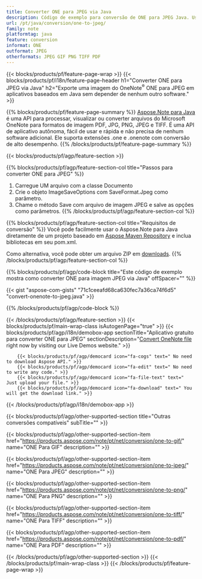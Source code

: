 ```yaml
---
title: Converter ONE para JPEG via Java
description: Código de exemplo para conversão de ONE para JPEG Java. Use o código de exemplo da API para arquivos em lote ONE para conversão JPEG em qualquer aplicativo baseado em Java. 
url: /pt/java/conversion/one-to-jpeg/
family: note
platformtag: java
feature: conversion
informat: ONE
outformat: JPEG
otherformats: JPEG GIF PNG TIFF PDF
---
```

{{< blocks/products/pf/feature-page-wrap >}}
{{< blocks/products/pf/i18n/feature-page-header h1="Converter ONE para JPEG via Java" h2="Exporte uma imagem do OneNote<sup>&reg;</sup> ONE para JPEG em aplicativos baseados em Java sem depender de nenhum outro software." >}}

{{% blocks/products/pf/feature-page-summary %}}
[Aspose.Note para Java](https://products.aspose.com/note/java/) é uma API para processar, visualizar ou converter arquivos do Microsoft OneNote para formatos de imagem PDF, JPG, PNG, JPEG e TIFF. É uma API de aplicativo autônoma, fácil de usar e rápida e não precisa de nenhum software adicional. Ele suporta extensões .one e .onenote com conversão de alto desempenho.
{{% /blocks/products/pf/feature-page-summary  %}}

{{< blocks/products/pf/agp/feature-section >}}

{{% blocks/products/pf/agp/feature-section-col title="Passos para converter ONE para JPEG" %}}
1. Carregue UM arquivo com a classe Documento
2. Crie o objeto ImageSaveOptions com SaveFormat.Jpeg como parâmetro.
3. Chame o método Save com arquivo de imagem JPEG e salve as opções como parâmetros.
{{% /blocks/products/pf/agp/feature-section-col %}}

{{% blocks/products/pf/agp/feature-section-col title="Requisitos de conversão" %}}
Você pode facilmente usar o Aspose.Note para Java diretamente de um projeto baseado em [Aspose Maven Repository](https://repository.aspose.com/note/) e inclua bibliotecas em seu pom.xml.

Como alternativa, você pode obter um arquivo ZIP em [downloads](https://releases.aspose.com/note/java).
{{% /blocks/products/pf/agp/feature-section-col %}}

{{% blocks/products/pf/agp/code-block title="Este código de exemplo mostra como converter ONE para imagem JPEG via Java" offSpacer="" %}}

{{< gist "aspose-com-gists" "71c1ceeafd68ca630fec7a36ca74f6d5" "convert-onenote-to-jpeg.java" >}}

{{% /blocks/products/pf/agp/code-block %}}

{{< /blocks/products/pf/agp/feature-section >}}
{{< blocks/products/pf/main-wrap-class isAutogenPage="true" >}}
{{< blocks/products/pf/agp/i18n/demobox-app sectionTitle="Aplicativo gratuito para converter ONE para JPEG" sectionDescription="[Convert OneNote file](https://products.aspose.app/note/conversion/onenote-to-jpeg) right now by visiting our Live Demos website." >}}

        {{< blocks/products/pf/agp/democard icon="fa-cogs" text=" No need to download Aspose API." >}}
        {{< blocks/products/pf/agp/democard icon="fa-edit" text=" No need to write any code." >}}
        {{< blocks/products/pf/agp/democard icon="fa-file-text" text=" Just upload your file." >}}
        {{< blocks/products/pf/agp/democard icon="fa-download" text=" You will get the download link." >}}
		
{{< /blocks/products/pf/agp/i18n/demobox-app >}}

{{< blocks/products/pf/agp/other-supported-section title="Outras conversões compatíveis" subTitle="" >}}

{{< blocks/products/pf/agp/other-supported-section-item href="https://products.aspose.com/note/pt/net/conversion/one-to-gif/" name="ONE Para GIF" description="" >}}

{{< blocks/products/pf/agp/other-supported-section-item href="https://products.aspose.com/note/pt/net/conversion/one-to-jpeg/" name="ONE Para JPEG" description="" >}}

{{< blocks/products/pf/agp/other-supported-section-item href="https://products.aspose.com/note/pt/net/conversion/one-to-png/" name="ONE Para PNG" description="" >}}

{{< blocks/products/pf/agp/other-supported-section-item href="https://products.aspose.com/note/pt/net/conversion/one-to-tiff/" name="ONE Para TIFF" description="" >}}

{{< blocks/products/pf/agp/other-supported-section-item href="https://products.aspose.com/note/pt/net/conversion/one-to-pdf/" name="ONE Para PDF" description="" >}}



{{< /blocks/products/pf/agp/other-supported-section >}}
{{< /blocks/products/pf/main-wrap-class >}}
{{< /blocks/products/pf/feature-page-wrap >}}